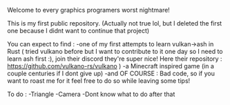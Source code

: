 Welcome to every graphics programers worst nightmare! 

This is my first public repository. (Actually not true lol, but I deleted the first one because I didnt want to continue that project) 

You can expect to find : 
-one of my first attempts to learn vulkan->ash in Rust ( tried vulkano before but I want to contribute to it one day so I need to learn ash first :), join their discord they're super nice! Here their repository : https://github.com/vulkano-rs/vulkano )
-a Minecraft inspired game (in a couple centuries if I dont give up)
-and OF COURSE : Bad code, so if you want to roast me for it feel free to do so while leaving some tips! 

To do : 
-Triangle
-Camera
-Dont know what to do after that

